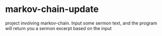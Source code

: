 # markov-chain-update
project involving markov-chain. Input some sermon text, and the program will return you a sermon excerpt based on the input
